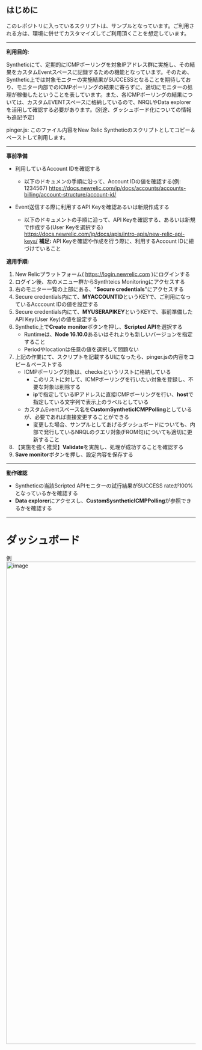 ## はじめに ##
このレポジトリに入っているスクリプトは、サンプルとなっています。ご利用される方は、環境に併せてカスタマイズしてご利用頂くことを想定しています。

---
**利用目的:**

Syntheticにて、定期的にICMPポーリングを対象IPアドレス群に実施し、その結果をカスタムEventスペースに記録するための機能となっています。そのため、Synthetic上では対象モニターの実施結果がSUCCESSとなることを期待しており、モニター内部でのICMPポーリングの結果に寄らずに、適切にモニターの処理が稼働したということを表しています。また、各ICMPポーリングの結果については、カスタムEVENTスペースに格納しているので、NRQLやData explorerを活用して確認する必要があります。(別途、ダッシュボード化についての情報も追記予定)

pinger.js: 
このファイル内容をNew Relic Syntheticのスクリプトとしてコピー＆ペーストして利用します。

---
**事前準備**
- 利用しているAccount IDを確認する
    - 以下のドキュメンの手順に沿って、Account IDの値を確認する(例: 1234567)
    https://docs.newrelic.com/jp/docs/accounts/accounts-billing/account-structure/account-id/

- Event送信する際に利用するAPI Keyを確認あるいは新規作成する
    - 以下のドキュメントの手順に沿って、API Keyを確認する、あるいは新規で作成する(User Keyを選択する)
    https://docs.newrelic.com/jp/docs/apis/intro-apis/new-relic-api-keys/
    **補足:** API Keyを確認や作成を行う際に、利用するAccount IDに紐づけていること

**適用手順:**
1. New Relicプラットフォーム( https://login.newrelic.com )にログインする
2. ログイン後、左のメニュー群からSynthteics Monitoringにアクセスする
3. 右のモニター一覧の上部にある、"**Secure credentials**"にアクセスする
4. Secure credentials内にて、**MYACCOUNTID**というKEYで、ご利用になっているAcccount IDの値を設定する
5. Secure credentials内にて、**MYUSERAPIKEY**というKEYで、事前準備したAPI Key(User Key)の値を設定する
6. Synthetic上で**Create monitor**ボタンを押し、**Scripted API**を選択する
    - Runtimeは、**Node 16.10.0**あるいはそれよりも新しいバージョンを指定すること
    - Periodやlocationは任意の値を選択して問題ない
7. 上記の作業にて、スクリプトを記載するUIになったら、pinger.jsの内容をコピー＆ペーストする
    - ICMPポーリング対象は、checksというリストに格納している
        - このリストに対して、ICMPポーリングを行いたい対象を登録し、不要な対象は削除する
        - **ip**で指定しているIPアドレスに直接ICMPポーリングを行い、**host**で指定している文字列で表示上のラベルとしている
    - カスタムEventスペース名を**CustomSyntheticICMPPolling**としているが、必要であれば直接変更することができる
       - 変更した場合、サンプルとしてあげるダッシュボードについても、内部で発行しているNRQLのクエリ対象(FROM句)についても適切に更新すること
8. 【実施を強く推奨】**Validate**を実施し、処理が成功することを確認する
9. **Save monitor**ボタンを押し、設定内容を保存する

---
**動作確認**
- Syntheticの当該Scripted APIモニターの試行結果がSUCCESS rateが100%となっているかを確認する
- **Data explorer**にアクセスし、**CustomSysntheticICMPPolling**が参照できるかを確認する

---
# ダッシュボード #
例
<img width="1284" alt="image" src="https://github.com/khara-NewRelic/syntheticsICMPPinger/assets/92971754/ae35e188-a563-4bc5-8e07-1b068801fd93">


